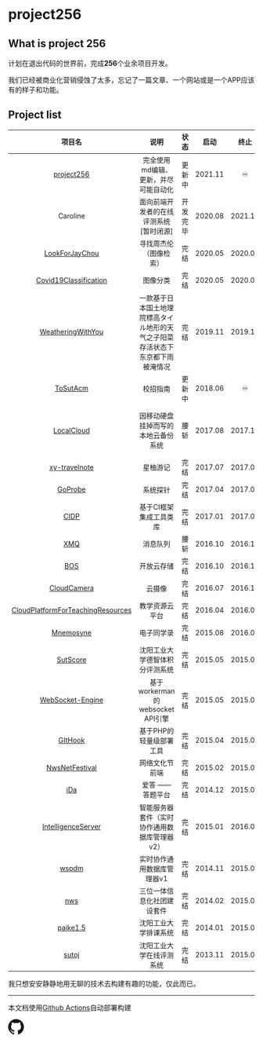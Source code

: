 # project256

## What is project 256 
计划在退出代码的世界前，完成**256**个业余项目开发。

我们已经被商业化营销侵蚀了太多，忘记了一篇文章、一个网站或是一个APP应该有的样子和功能。

## Project list

|                            项目名                            |                             说明                             |   状态   |  启动   |  终止   |      技术栈       |                                                              |
| :----------------------------------------------------------: | :----------------------------------------------------------: | :------: | :-----: | :-----: | :---------------: | :----------------------------------------------------------: |
|  [project256](https://github.com/SUTFutureCoder/project256)  |             完全使用md编辑、更新，并尽可能自动化             |  更新中  | 2021.11 |    ♾️    |     MarkDown      |     [源码](https://github.com/SUTFutureCoder/project256)     |
|                           Caroline                           |            面向前端开发者的在线评测系统[暂时闭源]            | 开发完毕 | 2020.08 | 2021.10 |      Golang       |                                                              |
| [LookForJayChou](https://github.com/SUTFutureCoder/LookForJayChou) |                    寻找周杰伦（图像检索）                    |   完结   | 2020.05 | 2020.05 |      Pytorch      |   [源码](https://github.com/SUTFutureCoder/LookForJayChou)   |
| [Covid19Classification](https://colab.research.google.com/drive/1TdP5AecNcIQWDD1EhcGWbTf8CGP5A5hx?usp=sharing) |                           图像分类                           |   完结   | 2020.05 | 2020.05 |      Pytorch      | [源码](https://github.com/SUTFutureCoder/COVID19Classification) |
| [WeatheringWithYou](https://github.com/SUTFutureCoder/WeatheringWithYou) | 一款基于日本国土地理院標高タイル地形的天气之子阳菜存活状态下东京都下雨被淹情况 |   完结   | 2019.11 | 2019.12 | Golang Python Vue | [前端源码](https://github.com/SUTFutureCoder/WeatheringWithYou)  [后端源码](https://github.com/SUTFutureCoder/WeatheringWithYou_Golang) |
|    [ToSutAcm](https://github.com/SUTFutureCoder/ToSUTACM)    |                           校招指南                           |  更新中  | 2018.06 |    ♾️    |     MarkDown      |      [源码](https://github.com/SUTFutureCoder/ToSUTACM)      |
| [LocalCloud](https://github.com/SUTFutureCoder/localcloud_fe) |              因移动硬盘挂掉而写的本地云备份系统              |   腰斩   | 2017.08 | 2017.10 |    Vue cordova    | [移动端源码](https://github.com/SUTFutureCoder/localcloud_fe) |
| [xy-travelnote](https://github.com/SUTFutureCoder/xy-travelnotes-fe) |                           星柚游记                           |   完结   | 2017.07 | 2017.08 |    Vue cordova    | [源码](https://github.com/SUTFutureCoder/xy-travelnotes-fe)  |
|    [GoProbe](https://github.com/SUTFutureCoder/go_probe)     |                           系统探针                           |   完结   | 2017.04 | 2017.05 |      golang       |      [源码](https://github.com/SUTFutureCoder/go_probe)      |
|        [CIDP](https://github.com/SUTFutureCoder/CIDP)        |                    基于CI框架集成工具类库                    |   完结   | 2017.01 | 2017.01 |        PHP        |        [源码](https://github.com/SUTFutureCoder/CIDP)        |
|         [XMQ](https://github.com/SUTFutureCoder/XMQ)         |                           消息队列                           |   腰斩   | 2016.10 | 2016.10 |        PHP        |        [源码](https://github.com/SUTFutureCoder/XMQ)         |
|         [BOS](https://github.com/SUTFutureCoder/BOS)         |                          开放云存储                          |   完结   | 2016.10 | 2016.10 |        PHP        |        [源码](https://github.com/SUTFutureCoder/BOS)         |
| [CloudCamera](https://github.com/SUTFutureCoder/CloudCamera) |                            云摄像                            |   完结   | 2016.07 | 2016.10 |      PHP  H5      |    [源码](https://github.com/SUTFutureCoder/CloudCamera)     |
| [CloudPlatformForTeachingResources](https://github.com/SUTFutureCoder/Cloud-platform-for-teaching-resources) |                        教学资源云平台                        |   完结   | 2016.04 | 2016.06 |    PHP Mongodb    | [源码](https://github.com/SUTFutureCoder/Cloud-platform-for-teaching-resources) |
|   [Mnemosyne](https://github.com/SUTFutureCoder/Mnemosyne)   |                          电子同学录                          |   完结   | 2015.08 | 2016.06 |        PHP        |     [源码](https://github.com/SUTFutureCoder/Mnemosyne)      |
|   [SutScore](https://github.com/SUTFutureCoder/sut_score)    |                沈阳工业大学德智体积分评测系统                |   完结   | 2015.05 | 2015.08 |        PHP        |     [源码](https://github.com/SUTFutureCoder/sut_score)      |
| [WebSocket-Engine](https://github.com/SUTFutureCoder/WebSocket-Engine) |               基于workerman的websocket API引擎               |   完结   | 2015.05 | 2015.05 |        PHP        |  [源码](https://github.com/SUTFutureCoder/WebSocket-Engine)  |
|     [GItHook](https://github.com/SUTFutureCoder/githook)     |                   基于PHP的轻量级部署工具                    |   完结   | 2015.04 | 2015.04 |        PHP        |      [源码](https://github.com/SUTFutureCoder/githook)       |
| [NwsNetFestival](https://github.com/SUTFutureCoder/nws_net_festival) |                        网络文化节前端                        |   完结   | 2015.02 | 2015.04 |        H5         |  [源码](https://github.com/SUTFutureCoder/nws_net_festival)  |
|         [iDa](https://github.com/SUTFutureCoder/iDa)         |                       爱答 —— 答题平台                       |   完结   | 2014.12 | 2015.04 |    PHP Mongodb    |        [源码](https://github.com/SUTFutureCoder/iDa)         |
| [IntelligenceServer](https://github.com/SUTFutureCoder/intelligence_server) |         智能服务器套件（实时协作通用数据库管理器v2）         |   完结   | 2015.01 | 2016.05 |        PHP        | [源码](https://github.com/SUTFutureCoder/intelligence_server) |
|       [wspdm](https://github.com/SUTFutureCoder/WSPDM)       |                  实时协作通用数据库管理器v1                  |   完结   | 2014.11 | 2015.01 |        PHP        |       [源码](https://github.com/SUTFutureCoder/WSPDM)        |
|       [nws](https://github.com/SUTFutureCoder/nws_v2)        |                  三位一体信息化社团建设套件                  |   完结   | 2014.02 | 2015.05 |        PHP        |       [源码](https://github.com/SUTFutureCoder/nws_v2)       |
|               [paike1.5](paike.project256.com)               |                     沈阳工业大学排课系统                     |   完结   | 2014.01 | 2015.03 |        PHP        |      [源码](https://github.com/SUTFutureCoder/paike1.5)      |
|       [sutoj](https://github.com/SUTFutureCoder/sutoj)       |                   沈阳工业大学在线评测系统                   |   完结   | 2013.11 | 2015.05 |        PHP        |       [源码](https://github.com/SUTFutureCoder/sutoj)        |

我只想安安静静地用无聊的技术去构建有趣的功能，仅此而已。

----

本文档使用[Github Actions](https://github.com/SUTFutureCoder/project256/blob/main/.github/workflows/main.yml)自动部署构建

[![GitHub-Mark-32px](./res/GitHub-Mark-32px.png)](https://github.com/SUTFutureCoder/project256)

